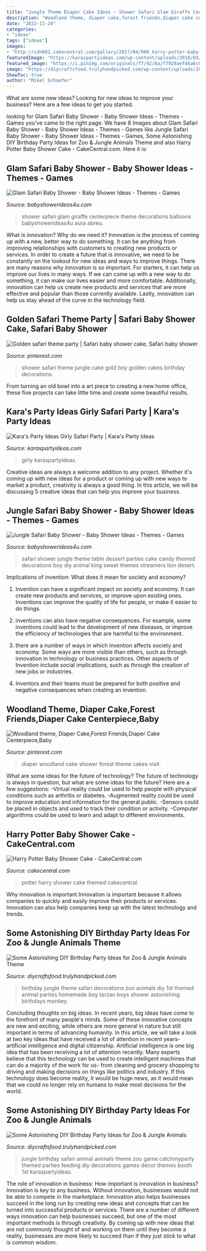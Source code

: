 ```yaml
---
title: "Jungle Theme Diaper Cake Ideas ~ Shower Safari Glam Giraffe Centerpiece Theme Decorations Balloons Babyshowerideas4u Aura Abreu"
description: "Woodland theme, diaper cake,forest friends,diaper cake centerpiece,baby"
date: "2022-11-24"
categories:
- "ideas"
tags: ["ideas"]
images:
- "http://cdn001.cakecentral.com/gallery/2017/04/900_harry-potter-baby-shower-cake-9525159jJGT.jpg"
featuredImage: "https://karaspartyideas.com/wp-content/uploads/2018/03/Girly-Safari-Party-via-Karas-Party-Ideas-KarasPartyIdeas.com19.jpg"
featured_image: "https://i.pinimg.com/originals/f7/92/8a/f7928aef46a6c0043477d37c15fb76b8.jpg"
image: "https://diycraftsfood.trulyhandpicked.com/wp-content/uploads/2016/06/Animal-birthday-party_y2.jpg"
ShowToc: true
author: "Mikel Schaefer"
---
```



What are some new ideas?
Looking for new ideas to improve your business? Here are a few ideas to get you started.

	

		
looking for Glam Safari Baby Shower - Baby Shower Ideas - Themes - Games you've came to the right page. We have 8 Images about Glam Safari Baby Shower - Baby Shower Ideas - Themes - Games like Jungle Safari Baby Shower - Baby Shower Ideas - Themes - Games, Some Astonishing DIY Birthday Party Ideas for Zoo &amp; Jungle Animals Theme and also Harry Potter Baby Shower Cake - CakeCentral.com. Here it is:
		
    
## Glam Safari Baby Shower - Baby Shower Ideas - Themes - Games

<img loading=lazy src="https://babyshowerideas4u.com/wp-content/uploads/2019/02/giraffe-centerpiece-600x883.jpg" onerror="this.onerror=null;this.src='https://tse1.mm.bing.net/th?id=OIP.ya6Ol2I9JWG5lpSgUjHDiAHaK5&amp;pid=15.1';" alt="Glam Safari Baby Shower - Baby Shower Ideas - Themes - Games">

_Source: babyshowerideas4u.com_

>shower safari glam giraffe centerpiece theme decorations balloons babyshowerideas4u aura abreu. 

	

What is innovation? Why do we need it?
Innovation is the process of coming up with a new, better way to do something. It can be anything from improving relationships with customers to creating new products or services. In order to create a future that is innovative, we need to be constantly on the lookout for new ideas and ways to improve things.
There are many reasons why innovation is so important. For starters, it can help us improve our lives in many ways. If we can come up with a new way to do something, it can make our lives easier and more comfortable. Additionally, innovation can help us create new products and services that are more effective and popular than those currently available. Lastly, innovation can help us stay ahead of the curve in the technology field.

    
## Golden Safari Theme Party | Safari Baby Shower Cake, Safari Baby Shower

<img loading=lazy src="https://i.pinimg.com/originals/f7/92/8a/f7928aef46a6c0043477d37c15fb76b8.jpg" onerror="this.onerror=null;this.src='https://tse1.mm.bing.net/th?id=OIP.lwCskSaKxLWYXwKGD92YEgHaKQ&amp;pid=15.1';" alt="Golden safari theme party | Safari baby shower cake, Safari baby shower">

_Source: pinterest.com_

>shower safari theme jungle cake gold boy golden cakes birthday decorations. 

	

From turning an old bowl into a art piece to creating a new home office, these five projects can take little time and create some beautiful results.

    
## Kara&#039;s Party Ideas Girly Safari Party | Kara&#039;s Party Ideas

<img loading=lazy src="https://karaspartyideas.com/wp-content/uploads/2018/03/Girly-Safari-Party-via-Karas-Party-Ideas-KarasPartyIdeas.com19.jpg" onerror="this.onerror=null;this.src='https://tse3.mm.bing.net/th?id=OIP.kX-ilkv7O3MAI5AFz8We1AHaLH&amp;pid=15.1';" alt="Kara&#039;s Party Ideas Girly Safari Party | Kara&#039;s Party Ideas">

_Source: karaspartyideas.com_

>girly karaspartyideas. 

	

Creative ideas are always a welcome addition to any project. Whether it's coming up with new ideas for a product or coming up with new ways to market a product, creativity is always a good thing. In this article, we will be discussing 5 creative ideas that can help you improve your business.

    
## Jungle Safari Baby Shower - Baby Shower Ideas - Themes - Games

<img loading=lazy src="http://www.babyshowerideas4u.com/wp-content/uploads/2014/04/Jungle-Safari-Baby-Shower-table-dessert-table.jpg" onerror="this.onerror=null;this.src='https://tse1.mm.bing.net/th?id=OIP.QxH-VYiW9fA2AIgxRXMHhAHaFh&amp;pid=15.1';" alt="Jungle Safari Baby Shower - Baby Shower Ideas - Themes - Games">

_Source: babyshowerideas4u.com_

>safari shower jungle theme table dessert parties cake candy themed decorations boy diy animal king sweet themes streamers lion desert. 

	

Implications of invention: What does it mean for society and economy?
1. Invention can have a significant impact on society and economy. It can create new products and services, or improve upon existing ones. Inventions can improve the quality of life for people, or make it easier to do things.
2. inventions can also have negative consequences. For example, some inventions could lead to the development of new diseases, or improve the efficiency of technologies that are harmful to the environment.

3. there are a number of ways in which invention affects society and economy. Some ways are more visible than others, such as through innovation in technology or business practices. Other aspects of Invention include social implications, such as through the creation of new jobs or industries.

4. Inventors and their teams must be prepared for both positive and negative consequences when creating an invention.

    
## Woodland Theme, Diaper Cake,Forest Friends,Diaper Cake Centerpiece,Baby

<img loading=lazy src="https://i.pinimg.com/736x/48/7f/ef/487fef75a51541303ee8da65dec0ff25.jpg" onerror="this.onerror=null;this.src='https://tse3.mm.bing.net/th?id=OIP.PMLdXlRhN6DFyozwsIjCHgHaKw&amp;pid=15.1';" alt="Woodland theme, Diaper Cake,Forest Friends,Diaper Cake Centerpiece,Baby">

_Source: pinterest.com_

>diaper woodland cake shower forest theme cakes visit. 

	

What are some ideas for the future of technology?
The future of technology is always in question, but what are some ideas for the future? Here are a few suggestions: 
-Virtual reality could be used to help people with physical conditions such as arthritis or diabetes. 
-Augmented reality could be used to improve education and information for the general public. 
-Sensors could be placed in objects and used to track their condition or activity. 
-Computer algorithms could be used to learn and adapt to different environments.

    
## Harry Potter Baby Shower Cake - CakeCentral.com

<img loading=lazy src="http://cdn001.cakecentral.com/gallery/2017/04/900_harry-potter-baby-shower-cake-9525159jJGT.jpg" onerror="this.onerror=null;this.src='https://tse2.mm.bing.net/th?id=OIP.sT3FI6nWJJ-IY6Fkxu_nyQHaKT&amp;pid=15.1';" alt="Harry Potter Baby Shower Cake - CakeCentral.com">

_Source: cakecentral.com_

>potter harry shower cake themed cakecentral. 

	

Why innovation is important
Innovation is important because it allows companies to quickly and easily improve their products or services. Innovation can also help companies keep up with the latest technology and trends.

    
## Some Astonishing DIY Birthday Party Ideas For Zoo &amp; Jungle Animals Theme

<img loading=lazy src="https://diycraftsfood.trulyhandpicked.com/wp-content/uploads/2016/06/Animal-birthday-party_y2.jpg" onerror="this.onerror=null;this.src='https://tse3.mm.bing.net/th?id=OIP.9tbcoT6Zwi6Zp7tFYD_9cgHaLH&amp;pid=15.1';" alt="Some Astonishing DIY Birthday Party Ideas for Zoo &amp; Jungle Animals Theme">

_Source: diycraftsfood.trulyhandpicked.com_

>birthday jungle theme safari decorations zoo animals diy 1st themed animal parties homemade boy tarzan boys shower astonishing birthdays monkey. 

	

Concluding thoughts on big ideas.
In recent years, big ideas have come to the forefront of many people's minds. Some of these innovative concepts are new and exciting, while others are more general in nature but still important in terms of advancing humanity. In this article, we will take a look at two key ideas that have received a lot of attention in recent years- artificial intelligence and digital citizenship. 
Artificial intelligence is one big idea that has been receiving a lot of attention recently. Many experts believe that this technology can be used to create intelligent machines that can do a majority of the work for us- from cleaning and grocery shopping to driving and making decisions on things like politics and industry. If this technology does become reality, it would be huge news, as it would mean that we could no longer rely on humans to make most decisions for the world.

    
## Some Astonishing DIY Birthday Party Ideas For Zoo &amp; Jungle Animals

<img loading=lazy src="http://diycraftsfood.trulyhandpicked.com/wp-content/uploads/2016/06/Animal-birthday-party_om.jpg" onerror="this.onerror=null;this.src='https://tse3.mm.bing.net/th?id=OIP.LG2I2AQu-lPFxjgb-wwBdwHaLH&amp;pid=15.1';" alt="Some Astonishing DIY Birthday Party Ideas for Zoo &amp; Jungle Animals">

_Source: diycraftsfood.trulyhandpicked.com_

>jungle birthday safari animal animals theme zoo game catchmyparty themed parties feeding diy decorations games decor themes booth 1st karaspartyideas. 

	

The role of innovation in business: How important is innovation in business?
Innovation is key to any business. Without innovation, businesses would not be able to compete in the marketplace. Innovation also helps businesses succeed in the long run by creating new ideas and concepts that can be turned into successful products or services. There are a number of different ways innovation can help businesses succeed, but one of the most important methods is through creativity. By coming up with new ideas that are not commonly thought of and working on them until they become a reality, businesses are more likely to succeed than if they just stick to what is common wisdom.

